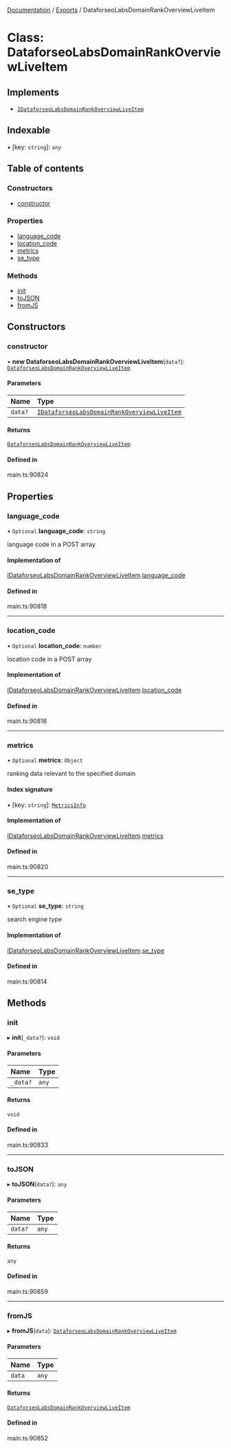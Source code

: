 [Documentation](../README.md) / [Exports](../modules.md) / DataforseoLabsDomainRankOverviewLiveItem

# Class: DataforseoLabsDomainRankOverviewLiveItem

## Implements

- [`IDataforseoLabsDomainRankOverviewLiveItem`](../interfaces/IDataforseoLabsDomainRankOverviewLiveItem.md)

## Indexable

▪ [key: `string`]: `any`

## Table of contents

### Constructors

- [constructor](DataforseoLabsDomainRankOverviewLiveItem.md#constructor)

### Properties

- [language\_code](DataforseoLabsDomainRankOverviewLiveItem.md#language_code)
- [location\_code](DataforseoLabsDomainRankOverviewLiveItem.md#location_code)
- [metrics](DataforseoLabsDomainRankOverviewLiveItem.md#metrics)
- [se\_type](DataforseoLabsDomainRankOverviewLiveItem.md#se_type)

### Methods

- [init](DataforseoLabsDomainRankOverviewLiveItem.md#init)
- [toJSON](DataforseoLabsDomainRankOverviewLiveItem.md#tojson)
- [fromJS](DataforseoLabsDomainRankOverviewLiveItem.md#fromjs)

## Constructors

### constructor

• **new DataforseoLabsDomainRankOverviewLiveItem**(`data?`): [`DataforseoLabsDomainRankOverviewLiveItem`](DataforseoLabsDomainRankOverviewLiveItem.md)

#### Parameters

| Name | Type |
| :------ | :------ |
| `data?` | [`IDataforseoLabsDomainRankOverviewLiveItem`](../interfaces/IDataforseoLabsDomainRankOverviewLiveItem.md) |

#### Returns

[`DataforseoLabsDomainRankOverviewLiveItem`](DataforseoLabsDomainRankOverviewLiveItem.md)

#### Defined in

main.ts:90824

## Properties

### language\_code

• `Optional` **language\_code**: `string`

language code in a POST array

#### Implementation of

[IDataforseoLabsDomainRankOverviewLiveItem](../interfaces/IDataforseoLabsDomainRankOverviewLiveItem.md).[language_code](../interfaces/IDataforseoLabsDomainRankOverviewLiveItem.md#language_code)

#### Defined in

main.ts:90818

___

### location\_code

• `Optional` **location\_code**: `number`

location code in a POST array

#### Implementation of

[IDataforseoLabsDomainRankOverviewLiveItem](../interfaces/IDataforseoLabsDomainRankOverviewLiveItem.md).[location_code](../interfaces/IDataforseoLabsDomainRankOverviewLiveItem.md#location_code)

#### Defined in

main.ts:90816

___

### metrics

• `Optional` **metrics**: `Object`

ranking data relevant to the specified domain

#### Index signature

▪ [key: `string`]: [`MetricsInfo`](MetricsInfo.md)

#### Implementation of

[IDataforseoLabsDomainRankOverviewLiveItem](../interfaces/IDataforseoLabsDomainRankOverviewLiveItem.md).[metrics](../interfaces/IDataforseoLabsDomainRankOverviewLiveItem.md#metrics)

#### Defined in

main.ts:90820

___

### se\_type

• `Optional` **se\_type**: `string`

search engine type

#### Implementation of

[IDataforseoLabsDomainRankOverviewLiveItem](../interfaces/IDataforseoLabsDomainRankOverviewLiveItem.md).[se_type](../interfaces/IDataforseoLabsDomainRankOverviewLiveItem.md#se_type)

#### Defined in

main.ts:90814

## Methods

### init

▸ **init**(`_data?`): `void`

#### Parameters

| Name | Type |
| :------ | :------ |
| `_data?` | `any` |

#### Returns

`void`

#### Defined in

main.ts:90833

___

### toJSON

▸ **toJSON**(`data?`): `any`

#### Parameters

| Name | Type |
| :------ | :------ |
| `data?` | `any` |

#### Returns

`any`

#### Defined in

main.ts:90859

___

### fromJS

▸ **fromJS**(`data`): [`DataforseoLabsDomainRankOverviewLiveItem`](DataforseoLabsDomainRankOverviewLiveItem.md)

#### Parameters

| Name | Type |
| :------ | :------ |
| `data` | `any` |

#### Returns

[`DataforseoLabsDomainRankOverviewLiveItem`](DataforseoLabsDomainRankOverviewLiveItem.md)

#### Defined in

main.ts:90852
